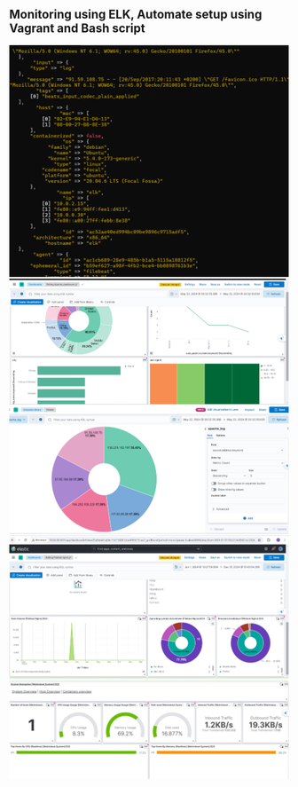 ## Monitoring using ELK, Automate setup using Vagrant and Bash script

![alt text](<Screenshot 2024-05-23 120440.png>) ![alt text](<Screenshot 2024-05-22 214309.png>) ![alt text](<Screenshot 2024-05-22 213053.png>) ![alt text](<Screenshot 2024-05-24 105309.png>) ![alt text](<Screenshot 2024-05-24 105309.jpg>)
